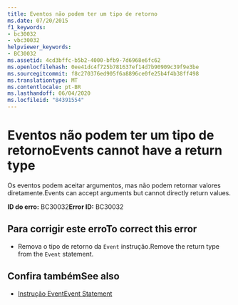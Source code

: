 ```yaml
---
title: Eventos não podem ter um tipo de retorno
ms.date: 07/20/2015
f1_keywords:
- bc30032
- vbc30032
helpviewer_keywords:
- BC30032
ms.assetid: 4cd3bffc-b5b2-4000-bfb9-7d6968e6fc62
ms.openlocfilehash: 0ee41dc4f725b781637ef14d7b90909c39f9e3be
ms.sourcegitcommit: f8c270376ed905f6a8896ce0fe25b4f4b38ff498
ms.translationtype: MT
ms.contentlocale: pt-BR
ms.lasthandoff: 06/04/2020
ms.locfileid: "84391554"
---
```

# <a name="events-cannot-have-a-return-type"></a><span data-ttu-id="82b9d-102">Eventos não podem ter um tipo de retorno</span><span class="sxs-lookup"><span data-stu-id="82b9d-102">Events cannot have a return type</span></span>
<span data-ttu-id="82b9d-103">Os eventos podem aceitar argumentos, mas não podem retornar valores diretamente.</span><span class="sxs-lookup"><span data-stu-id="82b9d-103">Events can accept arguments but cannot directly return values.</span></span>  
  
 <span data-ttu-id="82b9d-104">**ID do erro:** BC30032</span><span class="sxs-lookup"><span data-stu-id="82b9d-104">**Error ID:** BC30032</span></span>  
  
## <a name="to-correct-this-error"></a><span data-ttu-id="82b9d-105">Para corrigir este erro</span><span class="sxs-lookup"><span data-stu-id="82b9d-105">To correct this error</span></span>  
  
- <span data-ttu-id="82b9d-106">Remova o tipo de retorno da `Event` instrução.</span><span class="sxs-lookup"><span data-stu-id="82b9d-106">Remove the return type from the `Event` statement.</span></span>  
  
## <a name="see-also"></a><span data-ttu-id="82b9d-107">Confira também</span><span class="sxs-lookup"><span data-stu-id="82b9d-107">See also</span></span>

- [<span data-ttu-id="82b9d-108">Instrução Event</span><span class="sxs-lookup"><span data-stu-id="82b9d-108">Event Statement</span></span>](../language-reference/statements/event-statement.md)
